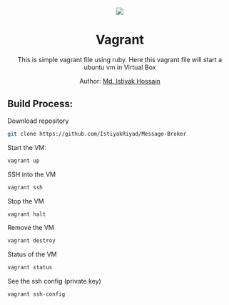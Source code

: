 # 
<div align="center">
  <h1>
    <a href="https://www.vagrantup.com"><img src="https://user-images.githubusercontent.com/54698049/202153788-a9c20c17-f3c6-4ef5-8bc6-2b8cb84b2bee.png" /></a>
  </h1>
  <h1>Vagrant</h1>
  <p>
    This is simple vagrant file using ruby. Here this vagrant file will start a ubuntu vm in Virtual Box
  </p>
  <p>Author: <a href="https://github.com/IstiyakRiyad" target="_blank">Md. Istiyak Hossain</a> </p>
</div>


## Build Process:

Download repository
``` bash
git clone https://github.com/IstiyakRiyad/Message-Broker
```

Start the VM:
``` bash
vagrant up
```

SSH into the VM
``` bash
vagrant ssh
```

Stop the VM
``` bash
vagrant halt
```

Remove the VM
``` bash
vagrant destroy
```

Status of the VM
``` bash
vagrant status
```

See the ssh config (private key)
``` bash
vagrant ssh-config
```
